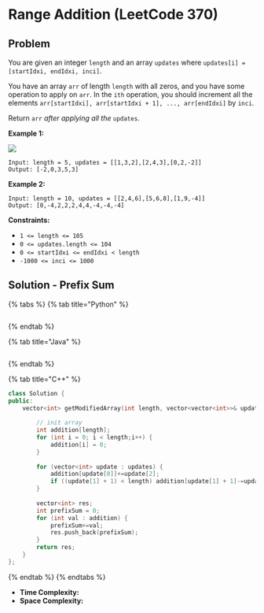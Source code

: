# Range Addition (LeetCode 370)

## &#x20;Problem

You are given an integer `length` and an array `updates` where `updates[i] = [startIdxi, endIdxi, inci]`.

You have an array `arr` of length `length` with all zeros, and you have some operation to apply on `arr`. In the `ith` operation, you should increment all the elements `arr[startIdxi], arr[startIdxi + 1], ..., arr[endIdxi]` by `inci`.

Return `arr` _after applying all the_ `updates`.

&#x20;

**Example 1:**

![](https://assets.leetcode.com/uploads/2021/03/27/rangeadd-grid.jpg)

```
Input: length = 5, updates = [[1,3,2],[2,4,3],[0,2,-2]]
Output: [-2,0,3,5,3]
```

**Example 2:**

```
Input: length = 10, updates = [[2,4,6],[5,6,8],[1,9,-4]]
Output: [0,-4,2,2,2,4,4,-4,-4,-4]
```

&#x20;

**Constraints:**

* `1 <= length <= 105`
* `0 <= updates.length <= 104`
* `0 <= startIdxi <= endIdxi < length`
* `-1000 <= inci <= 1000`



## Solution - Prefix Sum

{% tabs %}
{% tab title="Python" %}
```python
```
{% endtab %}

{% tab title="Java" %}
```java
```
{% endtab %}

{% tab title="C++" %}
```cpp
class Solution {
public:
    vector<int> getModifiedArray(int length, vector<vector<int>>& updates) {
        
        // init array 
        int addition[length];
        for (int i = 0; i < length;i++) {
            addition[i] = 0;
        }
        
        for (vector<int> update : updates) {
            addition[update[0]]+=update[2];
            if ((update[1] + 1) < length) addition[update[1] + 1]-=update[2];
        }
        
        vector<int> res;
        int prefixSum = 0;
        for (int val : addition) {
            prefixSum+=val;
            res.push_back(prefixSum);
        }
        return res;
    }
};
```
{% endtab %}
{% endtabs %}

* **Time Complexity:**
* **Space Complexity:**

